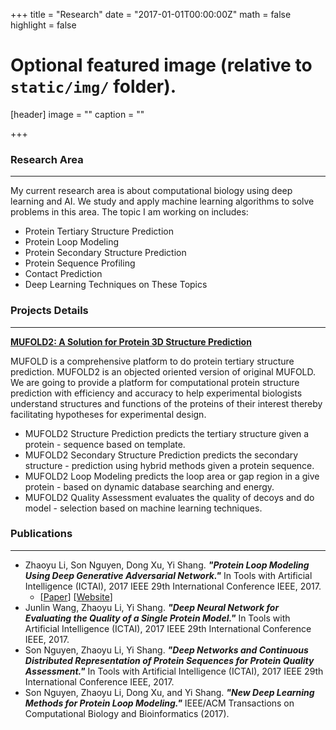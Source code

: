 +++
title = "Research"
date = "2017-01-01T00:00:00Z"
math = false
highlight = false

# Optional featured image (relative to `static/img/` folder).
[header]
image = ""
caption = ""

+++
### Research Area
---

My current research area is about computational biology using deep learning and AI. We study and apply machine learning algorithms to solve problems in this area. The topic I am working on includes:

- Protein Tertiary Structure Prediction
- Protein Loop Modeling
- Protein Secondary Structure Prediction
- Protein Sequence Profiling
- Contact Prediction
- Deep Learning Techniques on These Topics


### Projects Details
---

**[MUFOLD2: A Solution for Protein 3D Structure Prediction](http://mufold.org/index.html)**

MUFOLD is a comprehensive platform to do protein tertiary structure prediction. MUFOLD2 is an objected oriented version of original MUFOLD. We are going to provide a platform for computational protein structure prediction with efficiency and accuracy to help experimental biologists understand structures and functions of the proteins of their interest thereby facilitating hypotheses for experimental design.

- MUFOLD2 Structure Prediction predicts the tertiary structure given a protein - sequence based on template.
- MUFOLD2 Secondary Structure Prediction predicts the secondary structure - prediction using hybrid methods given a protein sequence.
- MUFOLD2 Loop Modeling predicts the loop area or gap region in a give protein - based on dynamic database searching and energy.
- MUFOLD2 Quality Assessment evaluates the quality of decoys and do model - selection based on machine learning techniques.


### Publications
---

- Zhaoyu Li, Son Nguyen, Dong Xu, Yi Shang. ***"Protein Loop Modeling Using Deep Generative Adversarial Network."*** In Tools with Artificial Intelligence (ICTAI), 2017 IEEE 29th International Conference IEEE, 2017.
    - [[Paper](https://ieeexplore.ieee.org/abstract/document/8372069)] [[Website](/loop_modeling_gan.html)]
- Junlin Wang, Zhaoyu Li, Yi Shang. ***"Deep Neural Network for Evaluating the Quality of a Single Protein Model."*** In Tools with Artificial Intelligence (ICTAI), 2017 IEEE 29th International Conference IEEE, 2017. 
- Son Nguyen, Zhaoyu Li, Yi Shang. ***"Deep Networks and Continuous Distributed Representation of Protein Sequences for Protein Quality Assessment."*** In Tools with Artificial Intelligence (ICTAI), 2017 IEEE 29th International Conference IEEE, 2017. 
- Son Nguyen, Zhaoyu Li, Dong Xu, and Yi Shang. ***"New Deep Learning Methods for Protein Loop Modeling."*** IEEE/ACM Transactions on Computational Biology and Bioinformatics (2017).

